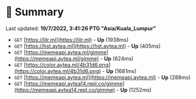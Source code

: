 # 📖 Summary
Last updated: **19/7/2022, 3:41:26 PTG "Asia/Kuala_Lumpur"**

- `GET` [https://lilr.ml](https://lilr.ml) - **Up** (1938ms)
- `GET` [https://hst.aytea.ml](https://hst.aytea.ml) - **Up** (405ms)
- `GET` [https://memeapi.aytea.ml/gimme](https://memeapi.aytea.ml/gimme) - **Up** (624ms)
- `GET` [https://color.aytea.ml/4b31d6.png](https://color.aytea.ml/4b31d6.png) - **Up** (1681ms)
- `GET` [https://memeapi.aytea.ml](https://memeapi.aytea.ml) - **Up** (288ms)
- `GET` [https://memeapi.aytea14.repl.co/gimme](https://memeapi.aytea14.repl.co/gimme) - **Up** (1252ms)
